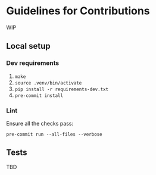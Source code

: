 # Guidelines for Contributions

WIP

## Local setup

### Dev requirements

1. `make`
2. `source .venv/bin/activate`
3. `pip install -r requirements-dev.txt`
4. `pre-commit install`

### Lint

Ensure all the checks pass:

`pre-commit run --all-files --verbose`

## Tests

TBD
